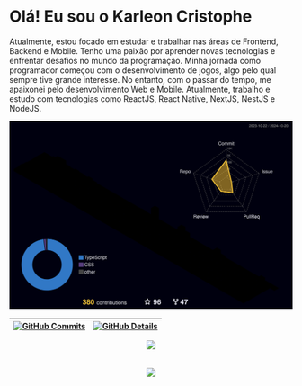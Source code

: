 # Olá! Eu sou o Karleon Cristophe

  <div width="100%">
      <p>
Atualmente, estou focado em estudar e trabalhar nas áreas de Frontend, Backend e Mobile. Tenho uma paixão por aprender novas tecnologias e enfrentar desafios no mundo da programação. Minha jornada como programador começou com o desenvolvimento de jogos, algo pelo qual sempre tive grande interesse. No entanto, com o passar do tempo, me apaixonei pelo desenvolvimento Web e Mobile. Atualmente, trabalho e estudo com tecnologias como ReactJS, React Native, NextJS, NestJS e NodeJS.
      </p>
</div>

![Status](./profile-3d-contrib/profile-night-rainbow.svg)

| [![GitHub Commits](http://github-profile-summary-cards.vercel.app/api/cards/productive-time?username=karleoncristophe&theme=dracula&utcOffset=-3)](https://github.com/vn7n24fzkq/github-profile-summary-cards) | [![GitHub Details](http://github-profile-summary-cards.vercel.app/api/cards/profile-details?username=karleoncristophe&theme=dracula)](https://github.com/vn7n24fzkq/github-profile-summary-cards) |
| -------------------------------------------------------------------------------------------------------------------------------------------------------------------------------------------------------------- | ------------------------------------------------------------------------------------------------------------------------------------------------------------------------------------------------- |

  <div align="center" >
<a href="https://skillicons.dev"   >
  <img src="https://skillicons.dev/icons?i=git,vscode,javascript,typescript,css,html,react,next,tailwind,sass,nodejs,express,nest,github,linux,postman,styledcomponents,vercel,vite,mongodb,discord,linkedin,instagram" />
</a>
  <br />

  </div>

##

   <div align="center" >
     <img src="https://github-profile-trophy.vercel.app/?username=karleoncristophe&row=1&column=6&theme=dracula&margin-w=15&margin-h=15"/>
  </div>
